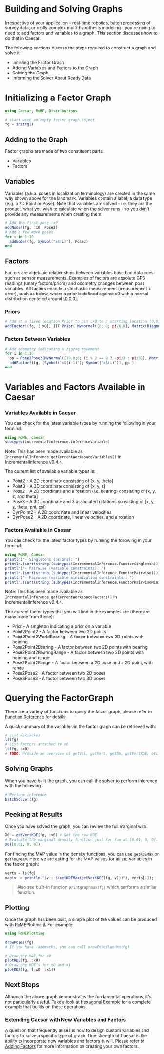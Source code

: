 # Building and Solving Graphs
Irrespective of your application - real-time robotics, batch processing of survey data, or really complex multi-hypothesis modeling - you're going to need to add factors and variables to a graph. This section discusses how to do that in Caesar.

The following sections discuss the steps required to construct a graph and solve it:
* Initialing the Factor Graph
* Adding Variables and Factors to the Graph
* Solving the Graph
* Informing the Solver About Ready Data

# Initializing a Factor Graph

```julia
using Caesar, RoME, Distributions

# start with an empty factor graph object
fg = initfg()
```

## Adding to the Graph
Factor graphs are made of two constituent parts:
* Variables
* Factors

## Variables
Variables (a.k.a. poses in localization terminology) are created in the same way  shown above for the landmark. Variables contain a label, a data type (e.g. a 2D Point or Pose). Note that variables are solved - i.e. they are the product, what you wish to calculate when the solver runs - so you don't provide any measurements when creating them.

```julia
# Add the first pose :x0
addNode!(fg, :x0, Pose2)
# Add a few more poses
for i in 1:10
  addNode!(fg, Symbol("x$(i)"), Pose2)
end
```

## Factors
Factors are algebraic relationships between variables based on data cues such as sensor measurements. Examples of factors are absolute GPS readings (unary factors/priors) and odometry changes between pose variables. All factors encode a stochastic measurement (measurement + error), such as below, where a prior is defined against x0 with a normal distribution centered around [0,0,0].

### Priors
```julia
# Add at a fixed location Prior to pin :x0 to a starting location (0,0,pi/6.0)
addFactor!(fg, [:x0], IIF.Prior( MvNormal([0; 0; pi/6.0], Matrix(Diagonal([0.1;0.1;0.05].^2)) )))
```

### Factors Between Variables

```julia
# Add odometry indicating a zigzag movement
for i in 1:10
  pp = Pose2Pose2(MvNormal([10.0;0; (i % 2 == 0 ? -pi/3 : pi/3)], Matrix(Diagonal([0.1;0.1;0.1].^2))))
  addFactor!(fg, [Symbol("x$(i-1)"); Symbol("x$(i)")], pp )
end
```

# Variables and Factors Available in Caesar

### Variables Available in Caesar
You can check for the latest variable types by running the following in your terminal:

```julia
using RoME, Caesar
subtypes(IncrementalInference.InferenceVariable)
```

Note: This has been made available as `IncrementalInference.getCurrentWorkspaceVariables()` in IncrementalInference v0.4.4.

The current list of available variable types is:
* Point2 - A 2D coordinate consisting of [x, y, theta]
* Point3 - A 3D coordinate consisting of [x, y, z]
* Pose2 - A 2D coordinate and a rotation (i.e. bearing) consisting of [x, y, z, and theta]
* Pose3 - A 3D coordinate and 3 associated rotations consisting of [x, y, z, theta, phi, psi]
* DynPoint2 - A 2D coordinate and linear velocities
* DynPose2 - A 2D coordinate, linear velocities, and a rotation

### Factors Available in Caesar
You can check for the latest factor types by running the following in your terminal:

```julia
using RoME, Caesar
println("- Singletons (priors): ")
println.(sort(string.(subtypes(IncrementalInference.FunctorSingleton))));
println("- Pairwise (variable constraints): ")
println.(sort(string.(subtypes(IncrementalInference.FunctorPairwise))));
println("- Pairwise (variable minimization constraints): ")
println.(sort(string.(subtypes(IncrementalInference.FunctorPairwiseMinimize))));
```

Note: This has been made available as `IncrementalInference.getCurrentWorkspaceFactors()` in IncrementalInference v0.4.4.

The current factor types that you will find in the examples are (there are many aside from these):

* Prior - A singleton indicating a prior on a variable
* Point2Point2 - A factor between two 2D points
* Point2Point2WorldBearing - A factor between two 2D points with bearing
* Pose2Point2Bearing - A factor between two 2D points with bearing
* Pose2Point2BearingRange - A factor between two 2D points with bearing and range
* Pose2Point2Range - A factor between a 2D pose and a 2D point, with range
* Pose2Pose2 - A factor between two 2D poses
* Pose3Pose3 - A factor between two 3D poses

# Querying the FactorGraph

There are a variety of functions to query the factor graph, please refer to [Function Reference](../reference.md) for details.

A quick summary of the variables in the factor graph can be retrieved with:

```julia
# List variables
ls(fg)
# List factors attached to x0
ls(fg, :x0)
# TODO: Provide an overview of getVal, getVert, getBW, getVertKDE, etc.
```

## Solving Graphs
When you have built the graph, you can call the solver to perform inference with the following:

```julia
# Perform inference
batchSolve!(fg)
```

## Peeking at Results
Once you have solved the graph, you can review the full marginal with:

```julia
X0 = getVertKDE(fg, :x0) # Get the raw KDE
# Evaluate the marginal density function just for fun at [0.01, 0, 0].
X0([0.01, 0, 0])
```

For finding the MAP value in the density functions, you can use `getKDEMax` or `getKDEMean`. Here we are asking for the MAP values for all the variables in the factor graph:

```julia
verts = ls(fg)
map(v -> println("$v : $(getKDEMax(getVertKDE(fg, v)))"), verts[1]);
```

> Also see built-in function `printgraphmax(fg)` which performs a similar function.

## Plotting
Once the graph has been built, a simple plot of the values can be produced with RoMEPlotting.jl. For example:

```julia
using RoMEPlotting

drawPoses(fg)
# If you have landmarks, you can call drawPosesLandms(fg)

# Draw the KDE for x0
plotKDE(fg, :x0)
# Draw the KDE's for x0 and x1
plotKDE(fg, [:x0, :x1])
```

## Next Steps
Although the above graph demonstrates the fundamental operations, it's not particularly useful. Take a look at [Hexagonal Example](../examples/basic_hexagonal2d.md) for a complete example that builds on these operations.

### Extending Caesar with New Variables and Factors
A question that frequently arises is how to design custom variables and factors to solve a specific type of graph. One strength of Caesar is the ability to incorporate new variables and factors at will. Please refer to [Adding Factors](adding_variables_factors.md) for more information on creating your own factors.
